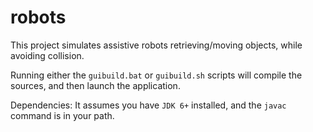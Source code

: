 robots
======

This project simulates assistive robots retrieving/moving objects, while avoiding collision.



Running either the `guibuild.bat` or `guibuild.sh` scripts will compile the sources, and then launch the application. 

Dependencies: 
It assumes you have `JDK 6+` installed, and the `javac` command is in your path.